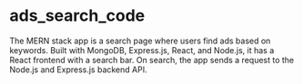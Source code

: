 ﻿# ads_search_code


The MERN stack app is a search page where users find ads based on keywords. Built with MongoDB, Express.js, React, and Node.js, it has a React frontend with a search bar. On search, the app sends a request to the Node.js and Express.js backend API.
